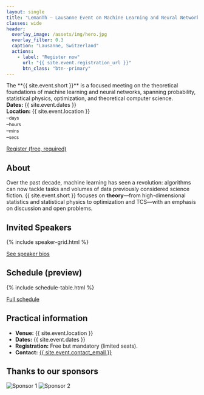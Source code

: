 ```yaml
---
layout: single
title: "LemanTh — Lausanne Event on Machine Learning and Neural Network Theory"
classes: wide
header:
  overlay_image: /assets/img/hero.jpg
  overlay_filter: 0.3
  caption: "Lausanne, Switzerland"
  actions:
    - label: "Register now"
      url: "{{ site.event.registration_url }}"
      btn_class: "btn--primary"
---
```


<div class="lead">
The **{{ site.event.short }}** is a focused meeting on the theoretical foundations of machine learning and neural networks, spanning probability, statistical physics, optimization, and theoretical computer science.
</div>

<div class="event-meta">
  <div class="meta-item"><strong>Dates:</strong> {{ site.event.dates }}</div>
  <div class="meta-item"><strong>Location:</strong> {{ site.event.location }}</div>
</div>

<div id="countdown" class="countdown">
  <div><span id="cd-days">–</span><small>days</small></div>
  <div><span id="cd-hours">–</span><small>hours</small></div>
  <div><span id="cd-mins">–</span><small>mins</small></div>
  <div><span id="cd-secs">–</span><small>secs</small></div>
</div>

<p class="cta">
<a class="btn btn--primary btn--large" href="{{ site.event.registration_url }}">Register (free, required)</a>
</p>

## About

Over the past decade, machine learning has seen a revolution: algorithms can now tackle tasks and volumes of data previously considered science fiction. {{ site.event.short }} focuses on **theory**—from high-dimensional statistics and statistical physics to optimization and TCS—with an emphasis on discussion and open problems.

## Invited Speakers

{% include speaker-grid.html %}

<p class="cta">
<a class="btn" href="{{ '/pages/speakers/' | relative_url }}">See speaker bios</a>
</p>

## Schedule (preview)

{% include schedule-table.html %}

<p class="cta">
<a class="btn" href="{{ '/pages/schedule/' | relative_url }}">Full schedule</a>
</p>

## Practical information

- **Venue:** {{ site.event.location }}  
- **Dates:** {{ site.event.dates }}  
- **Registration:** Free but mandatory (limited seats).  
- **Contact:** <a href="mailto:{{ site.event.contact_email }}">{{ site.event.contact_email }}</a>

## Thanks to our sponsors
<div class="sponsor-row">
  <img src="/assets/img/sponsor1.png" alt="Sponsor 1" />
  <img src="/assets/img/sponsor2.png" alt="Sponsor 2" />
</div>

<script src="{{ '/assets/js/countdown.js' | relative_url }}"></script>